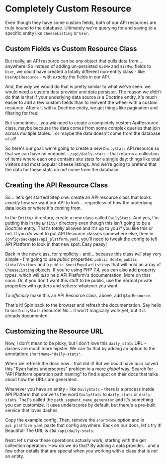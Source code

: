 # Completely Custom Resource

Even though they have some custom fields, both of our API resources are truly bound
to the database. Ultimately we're querying for and saving to a specific entity
like `CheeseListing` or `User`.

## Custom Fields vs Custom Resource Class

But really, an API resource can be *any* object that pulls data from... anywhere!
So instead of adding un-persisted `$isMe` and `$isMvp` fields to `User`, we could
have created a totally different non-entity class - like `UserApiResource` - with
*exactly* the fields in our API.

And, the *way* we would do that is pretty similar to what we've seen: we would need
a custom data provider and data persister. The reason we *didn't* do that is that
if your underlying data source *is* a Doctrine entity, it's much easier to add
a few custom fields than to reinvent the wheel with a custom resource. After all,
with a Doctrine entity, we get things like pagination and filtering for free!

But sometimes... you *will* need to create a completely custom ApiResource class,
maybe because the data comes from some complex queries that join across multiple
tables... or maybe the data doesn't come from the database at all!

So here's our goal: we're going to create a new `DailyStats` API resource so that
we can have an endpoint - `/api/daily-stats` - that returns a collection of items
where each one contains site stats for a single day: things like total
visitors and most popular cheese listings. And we're going to pretend that the
data for these stats do *not* come from the database.

## Creating the API Resource Class

So... let's get started! Step one: create an API resource class that looks
*exactly* how we want our API to look... regardless of how the underlying data
looks or where it's coming from.

In the `Entity/` directory, create a new class called `DailyStats`. And yes,
I'm putting this in the `Entity/` directory even though this isn't going to be
a *Doctrine* entity. That's *totally* allowed and it's up to you if you like this
or not. If you *do* want to put API Resource classes somewhere else, then in
`config/packages/api_platform.yaml`, you'll need to tweak the config to tell
API Platform to look in that new spot. Easy peasy!

Back in the new class, for simplicity - and... because this class *will* stay
very simple - I'm going to use *public* properties: `public $date`,
`public $totalVisitors` and a `public $mostPopularListings` that will hold an
array of `CheeseListing` objects. If you're using PHP 7.4, you can also add
property *types*, which will *also* help API Platform's documentation. More
on that soon. Or, if you don't want this stuff to be public, use the normal
private properties with getters and setters: whatever you want.

To *officially* make this an API Resource class, above, add `@ApiResource`.

That's it! Spin back to the browser and refresh the documentation. Say hello to
our `DailyStats` resource! No... it won't magically work yet, but it *is*
already documented.

## Customizing the Resource URL

Now, I don't mean to be picky, but I don't love this `daily_stats` URL - dashes
are much more hipster. We can fix that by adding an option to the annotation:
`shortName="daily-stats"`.

When we refresh the docs now... that did it! But we could have *also* solved this
"Ryan hates underscores" problem in a more *global* way. Search for
"API Platform operation path naming" to find a spot on their docs that talks about
how the URLs are generated.

Whenever you have an entity - like `DailyStats` - there is a process inside API
Platform that converts the word `DailyStats` to `daily_stats` or `daily-stats`.
That's called the `path_segment_name_generator` and it's something you can customize.
It uses underscores by default, but there's a pre-built service that loves dashes.

Copy the example config. Then, remove the `shortName` option and in
`api_platform.yaml` paste that config anywhere. Back on our docs, let's try it!
Beautiful! The URL is *still* `/api/daily-stats`.

Next: let's make these operations actually *work*, starting with the
get collection operation. How do we do that? By adding a data provider... and a
few other details that are special when you working with a class that is *not*
an entity.
